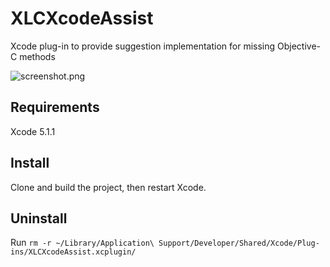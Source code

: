 XLCXcodeAssist
==============

Xcode plug-in to provide suggestion implementation for missing Objective-C methods

![screenshot.png](https://raw.githubusercontent.com/xlc/XLCXcodeAssist/master/screenshot.png)

## Requirements

Xcode 5.1.1 

## Install

Clone and build the project, then restart Xcode.

## Uninstall

Run `rm -r ~/Library/Application\ Support/Developer/Shared/Xcode/Plug-ins/XLCXcodeAssist.xcplugin/`
